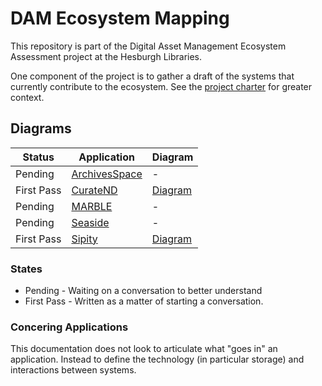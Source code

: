 # DAM Ecosystem Mapping

This repository is part of the Digital Asset Management Ecosystem Assessment project at the Hesburgh Libraries.

One component of the project is to gather a draft of the systems that currently contribute to the ecosystem. See the [project charter](https://docs.google.com/document/d/1Pw-cuIuwyovFWQ23uH896Hr0iefDRb7YE78aUl4h_wU/edit?usp=drive_web&ouid=103549390016362126215) for greater context.

## Diagrams

Status | Application | Diagram
-|-|-
Pending | [ArchivesSpace](http://archivesspace.library.nd.edu) | -
First Pass | [CurateND](https://curate.nd.edu) | [Diagram](./plantuml/curate_nd.svg)
Pending | [MARBLE](https://marble.library.nd.edu) | -
Pending | [Seaside](https://seaside.library.nd.edu) | -
First Pass | [Sipity](https://deposit.library.nd.edu) | [Diagram](./plantuml/sipity.svg)

### States

* Pending - Waiting on a conversation to better understand
* First Pass - Written as a matter of starting a conversation.

### Concering Applications

This documentation does not look to articulate what "goes in" an application. Instead to define the technology (in particular storage) and interactions between systems.
